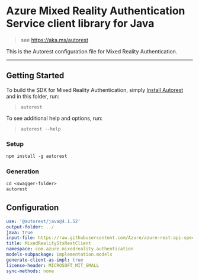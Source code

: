 # Azure Mixed Reality Authentication Service client library for Java

> see https://aka.ms/autorest

This is the Autorest configuration file for Mixed Reality Authentication.

---
## Getting Started
To build the SDK for Mixed Reality Authentication, simply [Install Autorest](https://aka.ms/autorest) and in this folder, run:

> `autorest`

To see additional help and options, run:

> `autorest --help`

### Setup
```ps
npm install -g autorest
```

### Generation

```ps
cd <swagger-folder>
autorest
```

## Configuration

```yaml
use: '@autorest/java@4.1.52'
output-folder: ../
java: true
input-file: https://raw.githubusercontent.com/Azure/azure-rest-api-specs/aa19725fe79aea2a9dc580f3c66f77f89cc34563/specification/mixedreality/data-plane/Microsoft.MixedReality/preview/2019-02-28-preview/mr-sts.json
title: MixedRealityStsRestClient
namespace: com.azure.mixedreality.authentication
models-subpackage: implementation.models
generate-client-as-impl: true
license-header: MICROSOFT_MIT_SMALL
sync-methods: none
```
